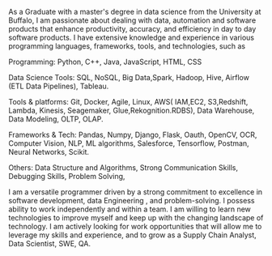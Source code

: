 As a Graduate with a master's degree in data science from the University at Buffalo, I am passionate about dealing with data, automation and software products that enhance productivity, accuracy, and efficiency in day to day software products. I have extensive knowledge and experience in various programming languages, frameworks, tools, and technologies, such as

Programming: Python, C++, Java, JavaScript, HTML, CSS

Data Science Tools: SQL, NoSQL, Big Data,Spark, Hadoop, Hive, Airflow (ETL Data Pipelines), Tableau.

Tools & platforms: Git, Docker, Agile, Linux, AWS( IAM,EC2, S3,Redshift, Lambda, Kinesis, Seagemaker, Glue,Rekognition.RDBS), Data Warehouse, Data Modeling, OLTP, OLAP.

Frameworks & Tech: Pandas, Numpy, Django, Flask, Oauth, OpenCV, OCR, Computer Vision, NLP, ML algorithms, Salesforce, Tensorflow, Postman, Neural Networks, Scikit.

Others: Data Structure and Algorithms, Strong Communication Skills, Debugging Skills, Problem Solving,


I am a versatile programmer driven by a strong commitment to excellence in software development, data Engineering , and problem-solving. I possess ability to work independently and within a team. I am willing to learn new technologies to improve myself and keep up with the changing landscape of technology. I am actively looking for work opportunities that will allow me to leverage my skills and experience, and to grow as a Supply Chain Analyst, Data Scientist, SWE, QA.
<!---
vmantrip762000/vmantrip762000 is a ✨ special ✨ repository because its `README.md` (this file) appears on your GitHub profile.
You can click the Preview link to take a look at your changes.
--->
